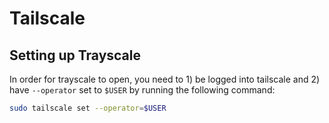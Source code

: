 # Tailscale

## Setting up Trayscale

In order for trayscale to open, you need to 1) be logged into tailscale and 2) have `--operator` set to `$USER` by
running the following command:

```bash
sudo tailscale set --operator=$USER
```
